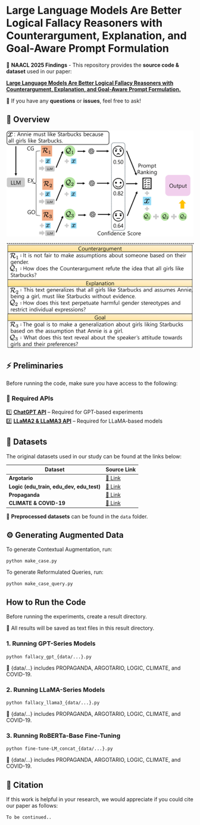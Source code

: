 # Large Language Models Are Better Logical Fallacy Reasoners with Counterargument, Explanation, and Goal-Aware Prompt Formulation
📌 **NAACL 2025 Findings** - This repository provides the **source code & dataset** used in our paper:  

**[Large Language Models Are Better Logical Fallacy Reasoners with Counterargument, Explanation, and Goal-Aware Prompt Formulation.](https://arxiv.org/abs/2503.23363)** 

📩 If you have any **questions** or **issues**, feel free to ask!   


## 📖 **Overview** 

![Model 2](./fig/1.png)

![Model Below](./fig/2.png)

## ⚡ **Preliminaries** 

Before running the code, make sure you have access to the following:  

### 🔗 **Required APIs**  
1️⃣ **[ChatGPT API](https://openai.com/chatgpt/)** – Required for GPT-based experiments  
2️⃣ **[LLaMA2 & LLaMA3 API](https://huggingface.co/meta-llama)** – Required for LLaMA-based models  
   

## 📂 **Datasets**  

The original datasets used in our study can be found at the links below: 

| Dataset | Source Link |
|-------------|------|
| **Argotario** | [🔗 Link](https://github.com/UKPLab/argotario/blob/master/data/arguments-en-2018-01-15.tsv) |
| **Logic (edu_train, edu_dev, edu_test)** | [🔗 Link](https://github.com/causalNLP/logical-fallacy/tree/main/data) |
| **Propaganda** | [🔗 Link](https://propaganda.qcri.org/nlp4if-shared-task/data/datasets-v2.tgz) |
| **CLIMATE & COVID-19** | [🔗 Link](https://github.com/Tariq60/fallacy-detection/tree/master/data) |

📌 **Preprocessed datasets** can be found in the `data` folder.


## ⚙️ **Generating Augmented Data** 

To generate Contextual Augmentation, run:

```
python make_case.py
```

To generate Reformulated Queries, run:

```
python make_case_query.py
```


## **How to Run the Code**

Before running the experiments, create a result directory.

📂 All results will be saved as text files in this result directory.


### 1. **Running GPT-Series Models**

```
python fallacy_gpt_{data/...}.py
```

🔹 {data/...} includes PROPAGANDA, ARGOTARIO, LOGIC, CLIMATE, and COVID-19.

### 2. **Running LLaMA-Series Models**

```
python fallacy_llama3_{data/...}.py
```
🔹 {data/...} includes PROPAGANDA, ARGOTARIO, LOGIC, CLIMATE, and COVID-19.

### 3. **Running RoBERTa-Base Fine-Tuning**

```
python fine-tune-LM_concat_{data/...}.py
```

🔹 {data/...} includes PROPAGANDA, ARGOTARIO, LOGIC, CLIMATE, and COVID-19.

## 📜 **Citation** 

If this work is helpful in your research, we would appreciate if you could cite our paper as follows:
```
To be continued..
```

